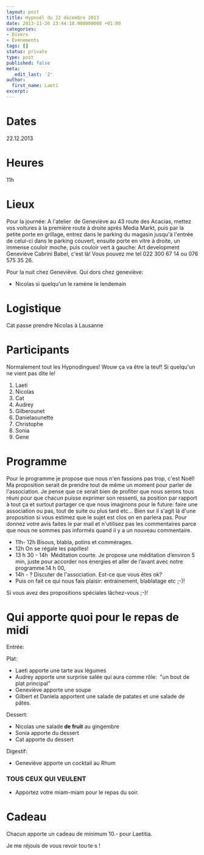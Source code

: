 ```yaml
---
layout: post
title: Hypnoël du 22 décembre 2013
date: 2013-11-26 13:44:18.000000000 +01:00
categories:
- Divers
- Évènements
tags: []
status: private
type: post
published: false
meta:
  _edit_last: '2'
author:
  first_name: Laeti
excerpt:
---
```

<h1>Dates</h1>
<p>22.12.2013</p>
<h1>Heures</h1>
<p>11h</p>
<h1>Lieux</h1>
<p>Pour la journée: A l'atelier  de Geneviève au 43 route des Acacias, mettez vos voitures à la première route à droite après Media Markt, puis par la petite porte en grillage, entrez dans le parking du magasin jusqu'à l'entrée de celui-ci dans le parking couvert, ensuite porte en vitre à droite, un immense couloir moche, puis couloir vert à gauche: Art development Geneviève Cabrini Babel, c'est là! Vous pouvez me tel 022 300 67 14 ou 076 575 35 26.</p>
<p>Pour la nuit chez Geneviève. Qui dors chez geneviève:</p>
<ul>
<li>Nicolas si quelqu'un le ramène le lendemain</li>
</ul>
<h1>Logistique</h1>
<p>Cat passe prendre Nicolas à Lausanne</p>
<h1>Participants</h1>
<p>Normalement tout les Hypnodingues! Wouw ça va être la teuf! Si quelqu'un ne vient pas dite le!</p>
<ol>
<li>Laeti</li>
<li>Nicolas</li>
<li>Cat</li>
<li>Audrey</li>
<li>Gilberounet</li>
<li>Danielaounette</li>
<li>Christophe</li>
<li>Sonia</li>
<li>Gene</li>
</ol>
<h1>Programme</h1>
<p>Pour le programme je propose que nous n'en fassions pas trop, c'est Noël! Ma proposition serait de prendre tout de même un moment pour parler de l'association. Je pense que ce serait bien de profiter que nous serons tous réuni pour que chacun puisse exprimer son ressenti, sa position par rapport à tout ça et surtout partager ce que nous imaginons pour le future: faire une association ou pas, tout de suite ou plus tard etc... Bien sur il s'agit là d'une proposition si vous estimez que le sujet est clos on en parlera pas. Pour donnez votre avis faites le par mail et n'utilisez pas les commentaires parce que nous ne sommes pas informés quand il y a un nouveau commentaire.</p>
<ul>
<li>11h- 12h Bisous, blabla, potins et commérages.</li>
<li>12h On se régale les papilles!</li>
<li>13 h 30 - 14h  Méditation courte. Je propose une méditation d’environ 5 min, juste pour accorder nos énergies et aller de l’avant avec notre programme.14 h 00,</li>
<li>14h - ? Discuter de l'association. Est-ce que vous êtes ok?</li>
<li>Puis on fait ce qui nous fais plaisir: entrainement, blablatage etc ;-)!</li>
</ul>
<p>Si vous avez des propositions spéciales lâchez-vous ;-)!</p>
<h1>Qui apporte quoi pour le repas de midi</h1>
<p>Entrée:</p>
<p>Plat:</p>
<ul>
<li>Laeti apporte une tarte aux légumes</li>
<li>Audrey apporte une surprise salée qui aura comme rôle:  "un bout de plat principal"</li>
<li>Geneviève apporte une soupe</li>
<li>Gilbert et Daniela apportent une salade de patates et une salade de pâtes.</li>
</ul>
<p>Dessert:</p>
<ul>
<li>Nicolas une salade<strong> de fruit</strong> au gingembre</li>
<li>Sonia apporte du dessert</li>
<li>Cat apporte du dessert</li>
</ul>
<p>Digestif:</p>
<ul>
<li>Geneviève apporte un cocktail au Rhum</li>
</ul>
<h3>TOUS CEUX QUI VEULENT</h3>
<ul>
<li>Apportez votre miam-miam pour le repas du soir.</li>
</ul>
<h1>Cadeau</h1>
<p>Chacun apporte un cadeau de minimum 10.- pour Laetitia.</p>
<p>Je me réjouis de vous revoir tou·te·s !</p>
